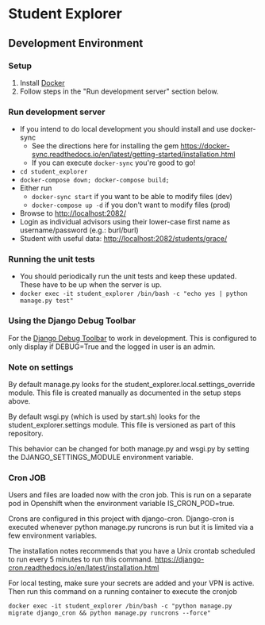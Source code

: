 # Student Explorer #

## Development Environment ##

### Setup ###
1. Install [Docker](https://www.docker.com/)
2. Follow steps in the "Run development server" section below.

### Run development server ###
- If you intend to do local development you should install and use docker-sync
  - See the directions here for installing the gem https://docker-sync.readthedocs.io/en/latest/getting-started/installation.html
  - If you can execute `docker-sync` you're good to go!
- `cd student_explorer`
- `docker-compose down; docker-compose build;`
- Either run 
  - `docker-sync start` if you want to be able to modify files (dev)
  - `docker-compose up -d` if you don't want to modify files (prod) 
- Browse to [http://localhost:2082/](http://localhost:2082/)
- Login as individual advisors using their lower-case first name as username/password (e.g.: burl/burl)
- Student with useful data: [http://localhost:2082/students/grace/](http://localhost:2082/students/grace/)

### Running the unit tests
- You should periodically run the unit tests and keep these updated. These have to be up when the server is up.
- `docker exec -it student_explorer /bin/bash -c "echo yes | python manage.py test"`

### Using the Django Debug Toolbar ###
For the [Django Debug Toolbar](https://django-debug-toolbar.readthedocs.io/en/1.5/) to work in development. This is configured to only display if DEBUG=True and the logged in user is an admin.

### Note on settings ###
By default manage.py looks for the student_explorer.local.settings_override module. This file is created manually as documented in the setup steps above.

By default wsgi.py (which is used by start.sh) looks for the student_explorer.settings module. This file is versioned as part of this repository.

This behavior can be changed for both manage.py and wsgi.py by setting the DJANGO_SETTINGS_MODULE environment variable.

### Cron JOB
Users and files are loaded now with the cron job. This is run on a separate pod in Openshift when the environment variable IS_CRON_POD=true.

Crons are configured in this project with django-cron. Django-cron is executed whenever python manage.py runcrons is run but it is limited via a few environment variables.

The installation notes recommends that you have a Unix crontab scheduled to run every 5 minutes to run this command. https://django-cron.readthedocs.io/en/latest/installation.html

For local testing, make sure your secrets are added and your VPN is active. Then run this command on a running container to execute the cronjob

`docker exec -it student_explorer /bin/bash -c "python manage.py migrate django_cron && python manage.py runcrons --force"`
